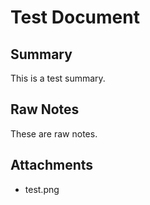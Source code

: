 # Test Document

## Summary
This is a test summary.

## Raw Notes
These are raw notes.

## Attachments
- test.png
